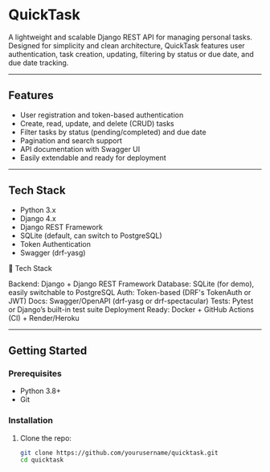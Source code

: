 # QuickTask

A lightweight and scalable Django REST API for managing personal tasks.  
Designed for simplicity and clean architecture, QuickTask features user authentication, task creation, updating, filtering by status or due date, and due date tracking.

---

## Features

- User registration and token-based authentication
- Create, read, update, and delete (CRUD) tasks
- Filter tasks by status (pending/completed) and due date
- Pagination and search support
- API documentation with Swagger UI
- Easily extendable and ready for deployment

---

## Tech Stack

- Python 3.x
- Django 4.x
- Django REST Framework
- SQLite (default, can switch to PostgreSQL)
- Token Authentication
- Swagger (drf-yasg)

🔧 Tech Stack

Backend: Django + Django REST Framework
Database: SQLite (for demo), easily switchable to PostgreSQL
Auth: Token-based (DRF's TokenAuth or JWT)
Docs: Swagger/OpenAPI (drf-yasg or drf-spectacular)
Tests: Pytest or Django’s built-in test suite
Deployment Ready: Docker + GitHub Actions (CI) + Render/Heroku

---

## Getting Started

### Prerequisites

- Python 3.8+
- Git

### Installation

1. Clone the repo:
   ```bash
   git clone https://github.com/yourusername/quicktask.git
   cd quicktask
   ```
